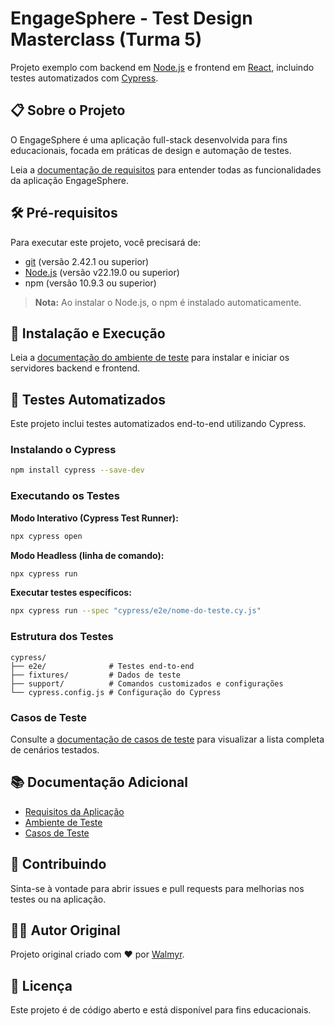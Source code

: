 # EngageSphere - Test Design Masterclass (Turma 5)

Projeto exemplo com backend em [Node.js](https://nodejs.org/) e frontend em [React](https://react.dev/), incluindo testes automatizados com [Cypress](https://www.cypress.io/).

## 📋 Sobre o Projeto

O EngageSphere é uma aplicação full-stack desenvolvida para fins educacionais, focada em práticas de design e automação de testes.

Leia a [documentação de requisitos](docs/Requirements.md) para entender todas as funcionalidades da aplicação EngageSphere.

## 🛠️ Pré-requisitos

Para executar este projeto, você precisará de:

- [git](https://git-scm.com/downloads) (versão 2.42.1 ou superior)
- [Node.js](https://nodejs.org/en/) (versão v22.19.0 ou superior)
- npm (versão 10.9.3 ou superior)

> **Nota:** Ao instalar o Node.js, o npm é instalado automaticamente.

## 🚀 Instalação e Execução

Leia a [documentação do ambiente de teste](docs/TestEnvironment.md) para instalar e iniciar os servidores backend e frontend.

## 🧪 Testes Automatizados

Este projeto inclui testes automatizados end-to-end utilizando Cypress.

### Instalando o Cypress

```bash
npm install cypress --save-dev
```

### Executando os Testes

**Modo Interativo (Cypress Test Runner):**
```bash
npx cypress open
```

**Modo Headless (linha de comando):**
```bash
npx cypress run
```

**Executar testes específicos:**
```bash
npx cypress run --spec "cypress/e2e/nome-do-teste.cy.js"
```

### Estrutura dos Testes

```
cypress/
├── e2e/              # Testes end-to-end
├── fixtures/         # Dados de teste
├── support/          # Comandos customizados e configurações
└── cypress.config.js # Configuração do Cypress
```

### Casos de Teste

Consulte a [documentação de casos de teste](docs/TestCases.md) para visualizar a lista completa de cenários testados.

## 📚 Documentação Adicional

- [Requisitos da Aplicação](docs/Requirements.md)
- [Ambiente de Teste](docs/TestEnvironment.md)
- [Casos de Teste](docs/TestCases.md)

## 🤝 Contribuindo

Sinta-se à vontade para abrir issues e pull requests para melhorias nos testes ou na aplicação.

## 👨‍💻 Autor Original

Projeto original criado com ❤️ por [Walmyr](https://walmyr.dev).

## 📝 Licença

Este projeto é de código aberto e está disponível para fins educacionais.